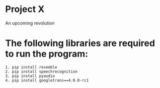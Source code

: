 # Project X
 An upcoming revolution

# The following libraries are required to run the program:
    1. pip install resemble
    2. pip install speechrecognition
    3. pip install pyaudio
    4. pip install googletrans==4.0.0-rc1
